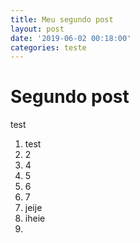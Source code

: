 ```yaml
---
title: Meu segundo post
layout: post
date: '2019-06-02 00:18:00'
categories: teste
---
```


# Segundo post
test
1. test
1. 2
2. 4
3. 5
4. 6
5. 7
6. jeije
7. iheie
8.